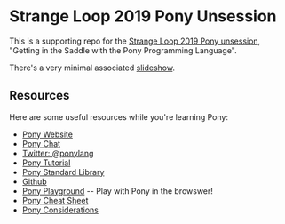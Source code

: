 # Strange Loop 2019 Pony Unsession

This is a supporting repo for the [Strange Loop 2019 Pony unsession](https://www.thestrangeloop.com/2019/unsession-getting-in-the-saddle-with-the-pony-programming-language.html), "Getting in the Saddle with the Pony Programming Language".

There's a very minimal associated [slideshow](https://gitpitch.com/aturley/strange-loop-2019-pony-unsession).

## Resources

Here are some useful resources while you're learning Pony:

* [Pony Website](https://ponylang.io)
* [Pony Chat](https://ponylang.zulipchat.com)
* [Twitter: @ponylang](https://twitter.com/ponylang)
* [Pony Tutorial](https://tutorial.ponylang.io)
* [Pony Standard Library](https://stdlib.ponylang.io)
* [Github](https://github.com/ponylang)
* [Pony Playground](https://playground.ponylang.io) -- Play with Pony in the browswer!
* [Pony Cheat Sheet](https://www.ponylang.io/media/cheatsheet/pony-cheat-sheet.pdf)
* [Pony Considerations](https://gist.github.com/aturley/49b60c98306d90ffc2f981515827b005)
